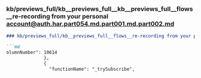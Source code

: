 ### kb/previews_full/kb__previews_full__kb__previews_full__flows__re-recording from your personal account@auth.har.part054.md.part001.md.part002.md

```md
### kb/previews_full/kb__previews_full__flows__re-recording from your personal account@auth.har.part054.md.part001.md (part 002)

```md
olumnNumber": 10614
              },
              {
                "functionName": "_trySubscribe",
    
```

```

```
